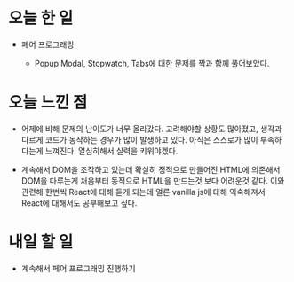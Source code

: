 # 오늘 한 일

-   페어 프로그래밍

    -   Popup Modal, Stopwatch, Tabs에 대한 문제를 짝과 함께 풀어보았다.

# 오늘 느낀 점

-   어제에 비해 문제의 난이도가 너무 올라갔다. 고려해야할 상황도 많아졌고, 생각과 다르게 코드가 동작하는 경우가 많이 발생하고 있다. 아직은 스스로가 많이 부족하다는게 느껴진다. 열심히해서 실력을 키워야겠다.

-   계속해서 DOM을 조작하고 있는데 확실히 정적으로 만들어진 HTML에 의존해서 DOM을 다루는게 처음부터 동적으로 HTML을 만드는것 보다 어려운것 같다.
    이와 관련해 한번씩 React에 대해 듣게 되는데 얼른 vanilla js에 대해 익숙해져서 React에 대해서도 공부해보고 싶다.

# 내일 할 일

-   계속해서 페어 프로그래밍 진행하기
